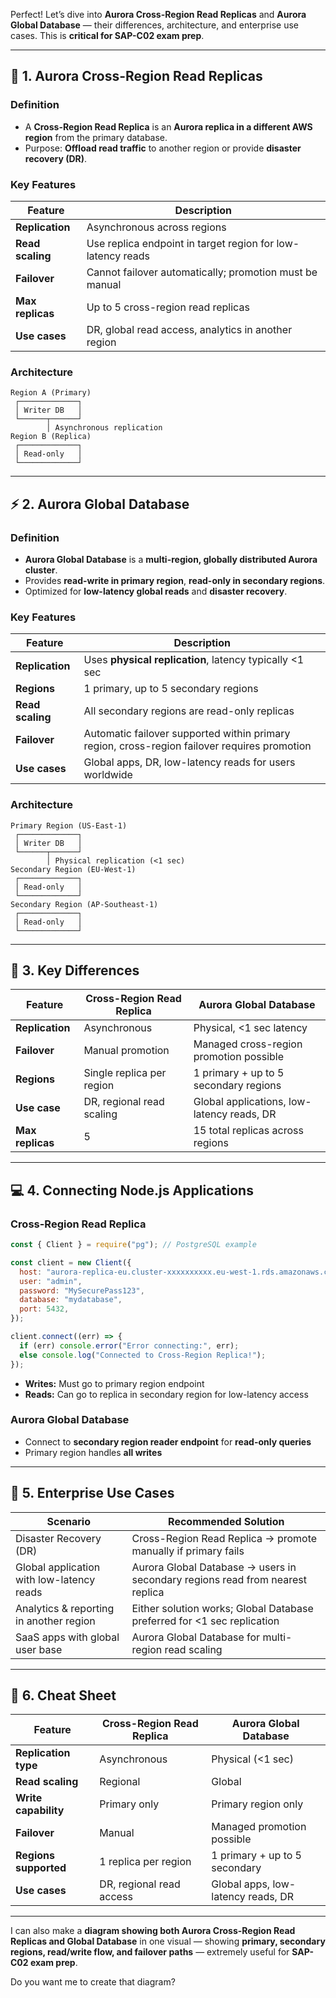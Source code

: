 Perfect! Let’s dive into **Aurora Cross-Region Read Replicas** and **Aurora Global Database** — their differences, architecture, and enterprise use cases. This is **critical for SAP-C02 exam prep**.

---

## 🧭 1. Aurora Cross-Region Read Replicas

### Definition

- A **Cross-Region Read Replica** is an **Aurora replica in a different AWS region** from the primary database.
- Purpose: **Offload read traffic** to another region or provide **disaster recovery (DR)**.

### Key Features

| Feature          | Description                                                 |
| ---------------- | ----------------------------------------------------------- |
| **Replication**  | Asynchronous across regions                                 |
| **Read scaling** | Use replica endpoint in target region for low-latency reads |
| **Failover**     | Cannot failover automatically; promotion must be manual     |
| **Max replicas** | Up to 5 cross-region read replicas                          |
| **Use cases**    | DR, global read access, analytics in another region         |

### Architecture

```
Region A (Primary)
 ┌─────────────┐
 │ Writer DB   │
 └──────┬──────┘
        │ Asynchronous replication
Region B (Replica)
 ┌─────────────┐
 │ Read-only   │
 └─────────────┘
```

---

## ⚡ 2. Aurora Global Database

### Definition

- **Aurora Global Database** is a **multi-region, globally distributed Aurora cluster**.
- Provides **read-write in primary region**, **read-only in secondary regions**.
- Optimized for **low-latency global reads** and **disaster recovery**.

### Key Features

| Feature          | Description                                                                                  |
| ---------------- | -------------------------------------------------------------------------------------------- |
| **Replication**  | Uses **physical replication**, latency typically <1 sec                                      |
| **Regions**      | 1 primary, up to 5 secondary regions                                                         |
| **Read scaling** | All secondary regions are read-only replicas                                                 |
| **Failover**     | Automatic failover supported within primary region, cross-region failover requires promotion |
| **Use cases**    | Global apps, DR, low-latency reads for users worldwide                                       |

### Architecture

```
Primary Region (US-East-1)
 ┌─────────────┐
 │ Writer DB   │
 └──────┬──────┘
        │ Physical replication (<1 sec)
Secondary Region (EU-West-1)
 ┌─────────────┐
 │ Read-only   │
 └─────────────┘
Secondary Region (AP-Southeast-1)
 ┌─────────────┐
 │ Read-only   │
 └─────────────┘
```

---

## 🔹 3. Key Differences

| Feature          | Cross-Region Read Replica | Aurora Global Database                     |
| ---------------- | ------------------------- | ------------------------------------------ |
| **Replication**  | Asynchronous              | Physical, <1 sec latency                   |
| **Failover**     | Manual promotion          | Managed cross-region promotion possible    |
| **Regions**      | Single replica per region | 1 primary + up to 5 secondary regions      |
| **Use case**     | DR, regional read scaling | Global applications, low-latency reads, DR |
| **Max replicas** | 5                         | 15 total replicas across regions           |

---

## 💻 4. Connecting Node.js Applications

### Cross-Region Read Replica

```javascript
const { Client } = require("pg"); // PostgreSQL example

const client = new Client({
  host: "aurora-replica-eu.cluster-xxxxxxxxxx.eu-west-1.rds.amazonaws.com",
  user: "admin",
  password: "MySecurePass123",
  database: "mydatabase",
  port: 5432,
});

client.connect((err) => {
  if (err) console.error("Error connecting:", err);
  else console.log("Connected to Cross-Region Replica!");
});
```

- **Writes:** Must go to primary region endpoint
- **Reads:** Can go to replica in secondary region for low-latency access

### Aurora Global Database

- Connect to **secondary region reader endpoint** for **read-only queries**
- Primary region handles **all writes**

---

## 🔹 5. Enterprise Use Cases

| Scenario                                  | Recommended Solution                                                          |
| ----------------------------------------- | ----------------------------------------------------------------------------- |
| Disaster Recovery (DR)                    | Cross-Region Read Replica → promote manually if primary fails                 |
| Global application with low-latency reads | Aurora Global Database → users in secondary regions read from nearest replica |
| Analytics & reporting in another region   | Either solution works; Global Database preferred for <1 sec replication       |
| SaaS apps with global user base           | Aurora Global Database for multi-region read scaling                          |

---

## 🧾 6. Cheat Sheet

| Feature               | Cross-Region Read Replica | Aurora Global Database             |
| --------------------- | ------------------------- | ---------------------------------- |
| **Replication type**  | Asynchronous              | Physical (<1 sec)                  |
| **Read scaling**      | Regional                  | Global                             |
| **Write capability**  | Primary only              | Primary region only                |
| **Failover**          | Manual                    | Managed promotion possible         |
| **Regions supported** | 1 replica per region      | 1 primary + up to 5 secondary      |
| **Use cases**         | DR, regional read access  | Global apps, low-latency reads, DR |

---

I can also make a **diagram showing both Aurora Cross-Region Read Replicas and Global Database** in one visual — showing **primary, secondary regions, read/write flow, and failover paths** — extremely useful for **SAP-C02 exam prep**.

Do you want me to create that diagram?
